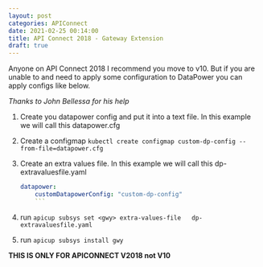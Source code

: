 ```yaml
---
layout: post
categories: APIConnect
date: 2021-02-25 00:14:00
title: API Connect 2018 - Gateway Extension
draft: true
---
```


Anyone on API Connect 2018 I recommend you move to v10. But if you are unable to and need to apply some configuration to DataPower you can apply configs like below.

<!--more-->

*Thanks to John Bellessa for his help*


1. Create you datapower config and put it into a text file. In this example we will call this datapower.cfg
2. Create a configmap `kubectl create configmap custom-dp-config --from-file=datapower.cfg`
3. Create an extra values file. In this example we will call this dp-extravaluesfile.yaml

    ```yaml
    datapower:  
        customDatapowerConfig: "custom-dp-config"
        ```
4. run  `apicup subsys set <gwy> extra-values-file   dp-extravaluesfile.yaml`
5. run `apicup subsys install gwy`

**THIS IS ONLY FOR APICONNECT V2018 not V10**
